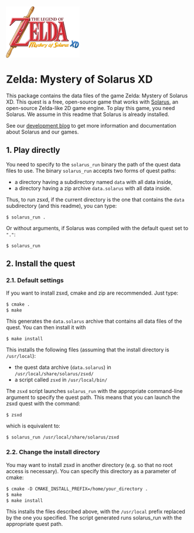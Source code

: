 
![Zelda: Mystery of Solarus XD Logo](/data/logos/logo.png)

# Zelda: Mystery of Solarus XD

This package contains the data files of the game Zelda: Mystery of Solarus XD.
This quest is a free, open-source game that works with [Solarus](https://github.com/christopho/solarus),
an open-source Zelda-like 2D game engine.
To play this game, you need Solarus.
We assume in this readme that Solarus is already installed.

See our [development blog](http://www.solarus-games.org) to get more
information and documentation about Solarus and our games.


## 1. Play directly

You need to specify to the `solarus_run` binary the path of the quest data files
to use. The binary `solarus_run` accepts two forms of quest paths:
 - a directory having a subdirectory named `data` with all data inside,
 - a directory having a zip archive `data.solarus` with all data inside.

Thus, to run zsxd, if the current directory is the one that
contains the `data` subdirectory (and this readme), you can type:
```
$ solarus_run .
```
Or without arguments, if Solarus was compiled with the default quest set to `"."`:
```
$ solarus_run
```


## 2. Install the quest

###  2.1. Default settings

If you want to install zsxd, cmake and zip are recommended.
Just type:
```
$ cmake .
$ make
```

This generates the `data.solarus` archive that contains all data files
of the quest. You can then install it with
```
$ make install
```

This installs the following files (assuming that the install directory
is `/usr/local`):
- the quest data archive (`data.solarus`) in `/usr/local/share/solarus/zsxd/`
- a script called `zsxd` in `/usr/local/bin/`

The `zsxd` script launches `solarus_run` with the appropriate command-line argument
to specify the quest path.
This means that you can launch the zsxd quest with the command:
```
$ zsxd
```
which is equivalent to:
```
$ solarus_run /usr/local/share/solarus/zsxd
```


### 2.2. Change the install directory

You may want to install zsxd in another directory
(e.g. so that no root access is necessary). 
You can specify this directory as a parameter of cmake:
```
$ cmake -D CMAKE_INSTALL_PREFIX=/home/your_directory .
$ make
$ make install
```
This installs the files described above, with the
`/usr/local` prefix replaced by the one you specified.
The script generated runs solarus_run with the appropriate quest path.
